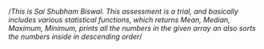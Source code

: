 /*This is Sai Shubham Biswal. 
This assessment is a trial, and basically includes various statistical functions, which returns Mean, Median, Maximum, Minimum, prints all the numbers in the given array an also sorts the numbers inside in descending order*/
